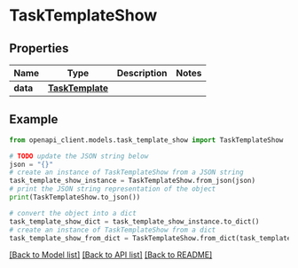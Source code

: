 # TaskTemplateShow


## Properties

Name | Type | Description | Notes
------------ | ------------- | ------------- | -------------
**data** | [**TaskTemplate**](TaskTemplate.md) |  | 

## Example

```python
from openapi_client.models.task_template_show import TaskTemplateShow

# TODO update the JSON string below
json = "{}"
# create an instance of TaskTemplateShow from a JSON string
task_template_show_instance = TaskTemplateShow.from_json(json)
# print the JSON string representation of the object
print(TaskTemplateShow.to_json())

# convert the object into a dict
task_template_show_dict = task_template_show_instance.to_dict()
# create an instance of TaskTemplateShow from a dict
task_template_show_from_dict = TaskTemplateShow.from_dict(task_template_show_dict)
```
[[Back to Model list]](../README.md#documentation-for-models) [[Back to API list]](../README.md#documentation-for-api-endpoints) [[Back to README]](../README.md)


